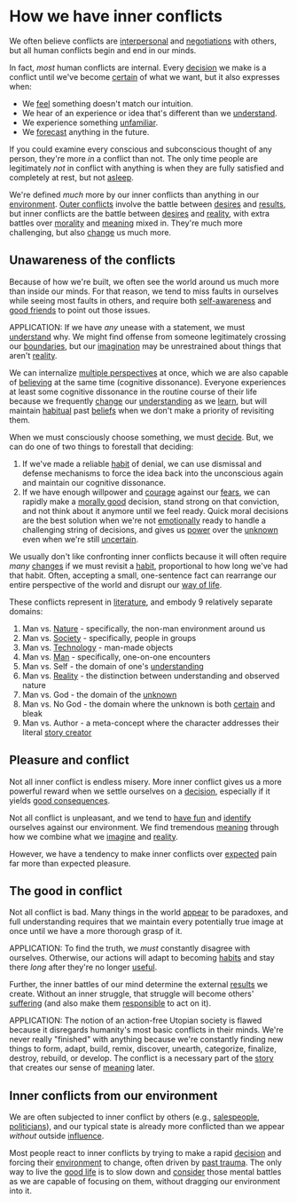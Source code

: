 
# How we have inner conflicts

We often believe conflicts are [interpersonal](people-5_conflicts.md) and [negotiations](people-conflicts-negotiation.md) with others, but all human conflicts begin and end in our minds.

In fact, *most* human conflicts are internal. Every [decision](decisions.md) we make is a conflict until we've become [certain](understanding-certainty.md) of what we want, but it also expresses when:

- We [feel](mind-feelings.md) something doesn't match our intuition.
- We hear of an experience or idea that's different than we [understand](understanding.md).
- We experience something [unfamiliar](habits.md).
- We [forecast](imagination.md) anything in the future.

If you could examine every conscious and subconscious thought of any person, they're more *in* a conflict than not. The only time people are legitimately *not* in conflict with anything is when they are fully satisfied and completely at rest, but not [asleep](sleep.md).

We're defined *much* more by our inner conflicts than anything in our [environment](reality.md). [Outer conflicts](people-conflicts.md) involve the battle between [desires](purpose.md) and [results](results.md), but inner conflicts are the battle between [desires](purpose.md) and [reality](reality.md), with extra battles over [morality](morality.md) and [meaning](meaning.md) mixed in. They're much more challenging, but also [change](people-changes.md) us much more.

## Unawareness of the conflicts

Because of how we're built, we often see the world around us much more than inside our minds. For that reason, we tend to miss faults in ourselves while seeing most faults in others, and require both [self-awareness](awareness.md) and [good friends](people-friends.md) to point out those issues.

APPLICATION: If we have *any* unease with a statement, we must [understand](understanding.md) why. We might find offense from someone legitimately crossing our [boundaries](people-rules.md), but our [imagination](imagination.md) may be unrestrained about things that aren't [reality](reality.md).

We can internalize [multiple perspectives](image.md) at once, which we are also capable of [believing](understanding-certainty.md) at the same time (cognitive dissonance). Everyone experiences at least some cognitive dissonance in the routine course of their life because we frequently [change](people-changes.md) our [understanding](understanding.md) as we [learn](education.md), but will maintain [habitual](habits.md) past [beliefs](understanding-certainty.md) when we don't make a priority of revisiting them.

When we must consciously choose something, we must [decide](decisions.md). But, we can do one of two things to forestall that deciding:

1. If we've made a reliable [habit](habits.md) of denial, we can use dismissal and defense mechanisms to force the idea back into the unconscious again and maintain our cognitive dissonance.
2. If we have enough willpower and [courage](understanding-certainty.md) against our [fears](mind-feelings-fear.md), we can rapidly make a [morally good](morality.md) decision, stand strong on that conviction, and not think about it anymore until we feel ready. Quick moral decisions are the best solution when we're not [emotionally](mind-feelings.md) ready to handle a challenging string of decisions, and gives us [power](power.md) over the [unknown](unknown.md) even when we're still [uncertain](understanding-certainty.md).

We usually don't like confronting inner conflicts because it will often require *many* [changes](people-changes.md) if we must revisit a [habit](habits.md), proportional to how long we've had that habit. Often, accepting a small, one-sentence fact can rearrange our entire perspective of the world and disrupt our [way of life](people-culture.md).

These conflicts represent in [literature](stories.md), and embody 9 relatively separate domains:

1. Man vs. [Nature](reality.md) - specifically, the non-man environment around us
2. Man vs. [Society](groups-small.md) - specifically, people in groups
3. Man vs. [Technology](technology.md) - man-made objects
4. Man vs. [Man](humanity.md) - specifically, one-on-one encounters
5. Man vs. Self - the domain of one's [understanding](understanding.md)
6. Man vs. [Reality](reality.md) - the distinction between understanding and observed nature
7. Man vs. God - the domain of the [unknown](unknown.md)
8. Man vs. No God - the domain where the unknown is both [certain](understanding-certainty.md) and bleak
9. Man vs. Author - a meta-concept where the character addresses their literal [story creator](stories-storytellers.md)

## Pleasure and conflict

Not all inner conflict is endless misery. More inner conflict gives us a more powerful reward when we settle ourselves on a [decision](decisions.md), especially if it yields [good consequences](results.md).

Not all conflict is unpleasant, and we tend to [have fun](purpose.md) and [identify](identity.md) ourselves against our environment. We find tremendous [meaning](meaning.md) through how we combine what we [imagine](imagination.md) and [reality](reality.md).

However, we have a tendency to make inner conflicts over [expected](imagination.md) pain far more than expected pleasure.

## The good in conflict

Not all conflict is bad. Many things in the world [appear](image.md) to be paradoxes, and full understanding requires that we maintain every potentially true image at once until we have a more thorough grasp of it.

APPLICATION: To find the truth, we *must* constantly disagree with ourselves. Otherwise, our actions will adapt to becoming [habits](habits.md) and stay there *long* after they're no longer [useful](purpose.md).

Further, the inner battles of our mind determine the external [results](results.md) we create. Without an inner struggle, that struggle will become others' [suffering](people-boundaries.md) (and also make them [responsible](meaning.md) to act on it).

APPLICATION: The notion of an action-free Utopian society is flawed because it disregards humanity's most basic conflicts in their minds. We're never really "finished" with anything because we're constantly finding new things to form, adapt, build, remix, discover, unearth, categorize, finalize, destroy, rebuild, or develop. The conflict is a necessary part of the [story](stories.md) that creates our sense of [meaning](meaning.md) later.

## Inner conflicts from our environment

We are often subjected to inner conflict by others (e.g., [salespeople](marketing.md), [politicians](politics-conservativeliberal.md)), and our typical state is already more conflicted than we appear *without* outside [influence](influence.md).

Most people react to inner conflicts by trying to make a rapid [decision](decisions.md) and forcing their [environment](results.md) to change, often driven by [past trauma](hardship-ptsd.md). The only way to live the [good life](goodlife.md) is to slow down and [consider](understanding.md) those mental battles as we are capable of focusing on them, without dragging our environment into it.
